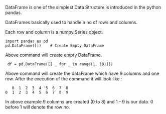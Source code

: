 DataFrame is one of the simplest Data Structure is introduced in the python pandas.

DataFrames basically used to handle n no of rows and columns.

Each row and column is a numpy.Series object.

```
import pandas as pd
pd.DataFrame([])    # Create Empty DataFrame
```
Above command will create empty DataFrame.
```
 df = pd.DataFrame([[ _ for _ in range(1, 10)]])
```
Above command will create the dataFrame which have 9 columns and one row.
After the execution of the command it will look like :
```
   0  1  2  3  4  5  6  7  8
0  1  2  3  4  5  6  7  8  9
```
In above example 9 columns are created (0 to 8) and 1 - 9 is our data.
0 before 1 will denote the row no.
